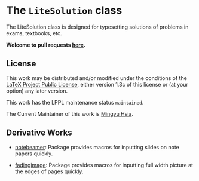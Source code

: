 # The `LiteSolution` class

The LiteSolution class is designed for typesetting solutions of problems in exams, textbooks, etc.

**Welcome to pull requests [here](https://github.com/xiamyphys/litesolution/pulls).**

## License

This work may be distributed and/or modified under the conditions of the [LaTeX Project Public License](http://www.latex-project.org/lppl.txt), either version 1.3c of this license or (at your option) any later version.

This work has the LPPL maintenance status `maintained`.

The Current Maintainer of this work is [Mingyu Hsia](https://www.ctan.org/author/xia-my).

## Derivative Works

- [notebeamer](https://ctan.org/pkg/notebeamer): Package provides macros for inputting slides on note papers quickly.

- [fadingimage](https://ctan.org/pkg/fadingimage): Package provides macros for inputting full width picture at the edges of pages quickly.
